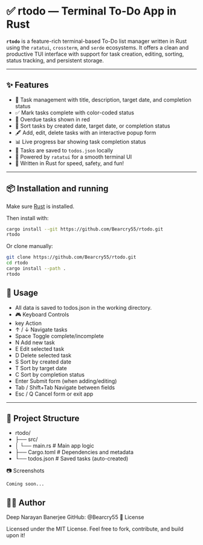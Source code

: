 # ✅ rtodo — Terminal To-Do App in Rust

**`rtodo`** is a feature-rich terminal-based To-Do list manager written in Rust using the `ratatui`, `crossterm`, and `serde` ecosystems. It offers a clean and productive TUI interface with support for task creation, editing, sorting, status tracking, and persistent storage.

---

## ✨ Features

- 🧾 Task management with title, description, target date, and completion status  
- ✅ Mark tasks complete with color-coded status  
- 🔴 Overdue tasks shown in red  
- 📅 Sort tasks by created date, target date, or completion status  
- 🖋 Add, edit, delete tasks with an interactive popup form  
- 📊 Live progress bar showing task completion status  
- 💾 Tasks are saved to `todos.json` locally  
- 🎨 Powered by `ratatui` for a smooth terminal UI  
- 🦀 Written in Rust for speed, safety, and fun!

---

## 📦 Installation and running

Make sure [Rust](https://www.rust-lang.org/tools/install) is installed.

Then install with:

```bash
cargo install --git https://github.com/Bearcry55/rtodo.git
rtodo
```
Or clone manually:
```bash
git clone https://github.com/Bearcry55/rtodo.git
cd rtodo
cargo install --path .
rtodo
```
## 🧠 Usage



- All data is saved to todos.json in the working directory.
- 🎮 Keyboard Controls
- key	Action
- ↑ / ↓	Navigate tasks
- Space	Toggle complete/incomplete
- N	Add new task
- E	Edit selected task
- D	Delete selected task
- S	Sort by created date
- T	Sort by target date
- C	Sort by completion status
-  Enter	Submit form (when adding/editing)
- Tab / Shift+Tab	Navigate between fields
- Esc / Q	Cancel form or exit app

---
## 📁 Project Structure

- rtodo/
- ├── src/
- │   └── main.rs        # Main app logic
- ├── Cargo.toml         # Dependencies and metadata
- └── todos.json         # Saved tasks (auto-created)

📷 Screenshots

    Coming soon...

## 🧑‍💻 Author

Deep Narayan Banerjee
GitHub: @Bearcry55
📄 License

Licensed under the MIT License.
Feel free to fork, contribute, and build upon it!
